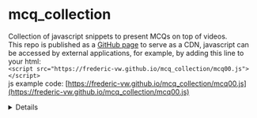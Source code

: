# mcq_collection
Collection of javascript snippets to present MCQs on top of videos.  
This repo is published as a [GitHub page](https://frederic-vw.github.io/mcq_collection/) to serve as a CDN, javascript can be accessed by external applications, for example, by adding this line to your html:  
`<script src="https://frederic-vw.github.io/mcq_collection/mcq00.js"></script>`  
js example code: [https://frederic-vw.github.io/mcq_collection/mcq00.js](https://frederic-vw.github.io/mcq_collection/mcq00.js)

<details>
# get encryption for video MCQ answers  
s = '_=["ABC","CDE","BCD"];ca=_.map(__=>Array.from(__))'  
console.log(btoa(s))
</details>
